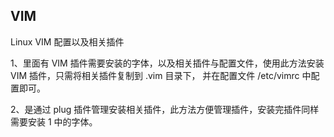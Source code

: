 ## VIM

Linux VIM 配置以及相关插件

1、里面有 VIM 插件需要安装的字体，以及相关插件与配置文件，使用此方法安装 VIM 插件，只需将相关插件复制到 .vim 目录下，
   并在配置文件 /etc/vimrc 中配置即可。

2、是通过 plug 插件管理安装相关插件，此方法方便管理插件，安装完插件同样需要安装 1 中的字体。
